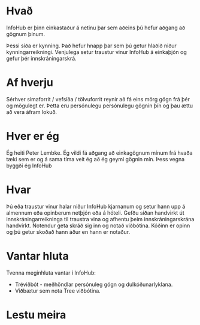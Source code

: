 # Hvað

InfoHub er þinn einkastaður á netinu þar sem aðeins þú hefur aðgang að gögnum þínum.

Þessi síða er kynning. Það hefur hnapp þar sem þú getur hlaðið niður kynningarreikningi. Venjulega setur traustur vinur InfoHub á einkaþjón og gefur þér innskráningarskrá.

# Af hverju

Sérhver símaforrit / vefsíða / tölvuforrit reynir að fá eins mörg gögn frá þér og mögulegt er. Þetta eru persónulegu persónulegu gögnin þín og þau ættu að vera áfram lokuð.

# Hver er ég

Ég heiti Peter Lembke. Ég vildi fá aðgang að einkagögnum mínum frá hvaða tæki sem er og á sama tíma veit ég að ég geymi gögnin mín. Þess vegna byggði ég InfoHub

# Hvar

Þú eða traustur vinur halar niður InfoHub kjarnanum og setur hann upp á almennum eða opinberum netþjón eða á hóteli. Gefðu síðan handvirkt út innskráningarreikninga til traustra vina og afhentu þeim innskráningarskrána handvirkt. Notendur geta skráð sig inn og notað viðbótina. Kóðinn er opinn og þú getur skoðað hann áður en hann er notaður.

# Vantar hluta

Tvenna meginhluta vantar í InfoHub:

* Tréviðbót - meðhöndlar persónuleg gögn og dulkóðunarlyklana.
* Viðbætur sem nota Tree viðbótina.

# Lestu meira
